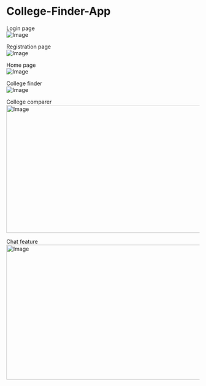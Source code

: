 # College-Finder-App

Login page  
![Image](https://github.com/user-attachments/assets/da2b5668-2418-4a67-9010-abda24d77a3b)


Registration page  
![Image](https://github.com/user-attachments/assets/e821dbd1-9397-44ee-9c2b-55da86bbdb93)


Home page  
![Image](https://github.com/user-attachments/assets/da2b5668-2418-4a67-9010-abda24d77a3b)


College finder  
![Image](https://github.com/user-attachments/assets/09ab0b3e-06d3-4905-aa81-9e804759d74a)


College comparer  
<img width="622" height="334" alt="Image" src="https://github.com/user-attachments/assets/c0974db0-cca6-4680-b29a-3975b6a33234" />


Chat feature  
<img width="640" height="352" alt="Image" src="https://github.com/user-attachments/assets/306f55a0-5d67-4e1f-87b9-b7c4673521e5" />
